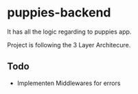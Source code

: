 # puppies-backend

It has all the logic regarding to puppies app.

Project is following the 3 Layer Architecure.

## Todo

- Implementen Middlewares for errors
